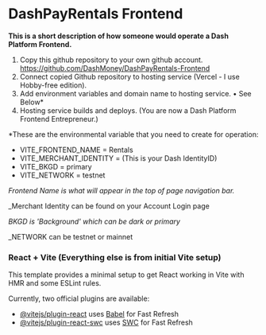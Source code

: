 # DashPayRentals Frontend

**This is a short description of how someone would operate a Dash Platform Frontend.**

1. Copy this github repository to your own github account. https://github.com/DashMoney/DashPayRentals-Frontend
2. Connect copied Github repository to hosting service (Vercel - I use Hobby-free edition).
3. Add environment variables and domain name to hosting service.
   • See Below\*
4. Hosting service builds and deploys. (You are now a Dash Platform Frontend Entrepreneur.)

\*These are the environmental variable that you need to create for operation:

- VITE_FRONTEND_NAME = Rentals
- VITE_MERCHANT_IDENTITY = (This is your Dash IdentityID)
- VITE_BKGD = primary
- VITE_NETWORK = testnet

_Frontend Name is what will appear in the top of page navigation bar._

\_Merchant Identity can be found on your Account Login page

_BKGD is 'Background' which can be dark or primary_

\_NETWORK can be testnet or mainnet

### React + Vite (Everything else is from initial Vite setup)

This template provides a minimal setup to get React working in Vite with HMR and some ESLint rules.

Currently, two official plugins are available:

- [@vitejs/plugin-react](https://github.com/vitejs/vite-plugin-react/blob/main/packages/plugin-react/README.md) uses [Babel](https://babeljs.io/) for Fast Refresh
- [@vitejs/plugin-react-swc](https://github.com/vitejs/vite-plugin-react-swc) uses [SWC](https://swc.rs/) for Fast Refresh

